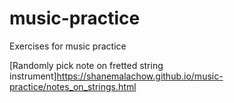 # music-practice
Exercises for music practice

[Randomly pick note on fretted string instrument]<https://shanemalachow.github.io/music-practice/notes_on_strings.html>

